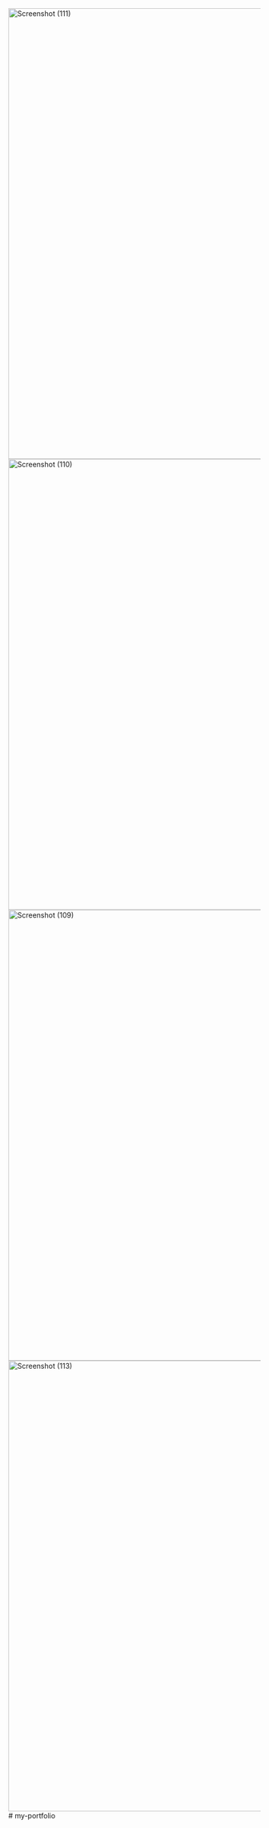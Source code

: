 <img width="1600" height="900" alt="Screenshot (111)" src="https://github.com/user-attachments/assets/4cf62154-4953-401c-9004-de2a368d454a" />
<img width="1600" height="900" alt="Screenshot (110)" src="https://github.com/user-attachments/assets/63b7f3ea-e278-4739-a14a-04a76d46a5e6" />
<img width="1600" height="900" alt="Screenshot (109)" src="https://github.com/user-attachments/assets/1d47fcba-0b4e-434a-bbaf-4e973469e6a1" />
<img width="1600" height="900" alt="Screenshot (113)" src="https://github.com/user-attachments/assets/24c7f27e-0d10-4691-a11b-592dfeeb329e" />
# my-portfolio

